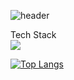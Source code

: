 ![header](https://capsule-render.vercel.app/api?type=slice&color=auto&height=300&section=header&text=Welcome&fontSize=20)   

Tech Stack   
<img src="https://img.shields.io/badge/Firebase-FFCA28?style=flat-square&logo=firebase&logoColor=white"/>   

[![Top Langs](https://github-readme-stats.vercel.app/api/top-langs/?username=speciallive)](https://github.com/speciallive/github-readme-stats)   
